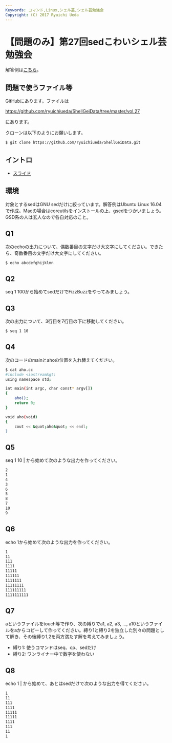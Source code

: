 ```yaml
---
Keywords: コマンド,Linux,シェル芸,シェル芸勉強会
Copyright: (C) 2017 Ryuichi Ueda
---
```


# 【問題のみ】第27回sedこわいシェル芸勉強会
解答例は<a href="https://blog.ueda.asia/?p=9283">こちら</a>。

<h2>問題で使うファイル等</h2>
GitHubにあります。ファイルは

<a href="https://github.com/ryuichiueda/ShellGeiData/tree/master/vol.27" target="_blank">https://github.com/ryuichiueda/ShellGeiData/tree/master/vol.27</a>

にあります。

クローンは以下のようにお願いします。

```bash
$ git clone https://github.com/ryuichiueda/ShellGeiData.git
```

<h2>イントロ</h2>

<ul>
 <li><a target="_blank" href="https://blog.ueda.asia/?post_type=presenpress&p=9312">スライド</a></li>
</ul>

<h2>環境</h2>

対象とするsedはGNU sedだけに絞っています。解答例はUbuntu Linux 16.04 で作成。Macの場合はcoreutilsをインストールの上、gsedをつかいましょう。GSD系の人は玄人なので各自対応のこと。

<h2>Q1</h2>

次のechoの出力について、偶数番目の文字だけ大文字にしてください。できたら、奇数番目の文字だけ大文字にしてください。

```bash
$ echo abcdefghijklmn
```


<h2>Q2</h2>

seq 1 100から始めてsedだけでFizzBuzzをやってみましょう。


<h2>Q3</h2>

次の出力について、3行目を7行目の下に移動してください。

```bash
$ seq 1 10
```


<h2>Q4</h2>

次のコードのmainとahoの位置を入れ替えてください。

```bash
$ cat aho.cc 
#include <iostream&gt;
using namespace std;

int main(int argc, char const* argv[])
{
	aho();
	return 0;
}

void aho(void)
{
	cout << &quot;aho&quot; << endl;
}
```


<h2>Q5</h2>

seq 1 10 | から始めて次のような出力を作ってください。

```bash
2
1
4
3
6
5
8
7
10
9
```


<h2>Q6</h2>

echo 1から始めて次のような出力を作ってください。

```bash
1
11
111
1111
11111
111111
1111111
11111111
111111111
1111111111
```


<h2>Q7</h2>
aというファイルをtouch等で作り、次の縛りでa1, a2, a3, ..., a10というファイルをaからコピーして作ってください。縛り1と縛り2を独立した別々の問題として解き、その後縛り1,2を両方満たす解を考えてみましょう。
<ul>
 	<li>縛り1: 使うコマンドはseq、cp、sedだけ</li>
 	<li>縛り2: ワンライナー中で数字を使わない</li>
</ul>

<h2>Q8</h2>

echo 1 | から始めて、あとはsedだけで次のような出力を得てください。

```bash
1
11
111
1111
11111
11111
1111
111
11
1
```


